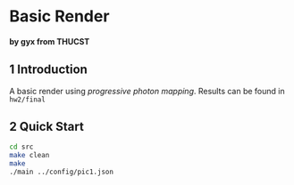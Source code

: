 # Basic Render

#### by gyx from THUCST

## 1 Introduction

A basic render using *progressive photon mapping*. Results can be found in `hw2/final`

## 2 Quick Start

```bash
cd src
make clean
make
./main ../config/pic1.json
```

